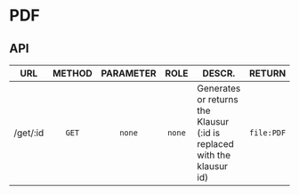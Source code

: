 # PDF

## API

| URL      | METHOD |                      PARAMETER                       |   ROLE   | DESCR.                                                                 |   RETURN   |
|----------|:------:|:----------------------------------------------------:|:--------:|------------------------------------------------------------------------|:----------:|
| /get/:id | `GET`  |                        `none`                        |  `none`  | Generates or returns the Klausur (:id is replaced with the klausur id) | `file:PDF` |
